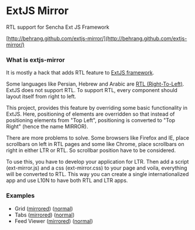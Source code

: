 ExtJS Mirror
============

RTL support for Sencha Ext JS Framework

[http://behrang.github.com/extjs-mirror/](http://behrang.github.com/extjs-mirror/)

### What is extjs-mirror
It is mostly a hack that adds RTL feature to [ExtJS framework](http://www.sencha.com/products/extjs/).

Some languages like Persian, Hebrew and Arabic are [RTL (Right-To-Left)](http://en.wikipedia.org/wiki/Right-to-left). ExtJS does not support RTL. To support RTL, every component should layout itself from right to left.

This project, provides this feature by overriding some basic functionality in ExtJS. Here, positioning of elements are overridden so that instead of positioning elements from "Top Left", positioning is converted to "Top Right" (hence the name MIRROR).

There are more problems to solve. Some browsers like Firefox and IE, place scrollbars on left in RTL pages and some like Chrome, place scrollbars on right in either LTR or RTL. So scrollbar position have to be considered.

To use this, you have to develop your application for LTR. Then add a script (ext-mirror.js) and a css (ext-mirror.css) to your page and voila, everything will be converted to RTL. This way you can create a single internationalized app and use L10N to have both RTL and LTR apps.

### Examples
* Grid ([mirrored](http://behrang.github.com/extjs-mirror/2.html)) ([normal](http://behrang.github.com/extjs-mirror/2.html?ext-mirror-off))
* Tabs ([mirrored](http://behrang.github.com/extjs-mirror/3.html)) ([normal](http://behrang.github.com/extjs-mirror/3.html?ext-mirror-off))
* Feed Viewer ([mirrored](http://behrang.github.com/extjs-mirror/4.html)) ([normal](http://behrang.github.com/extjs-mirror/4.html?ext-mirror-off))
